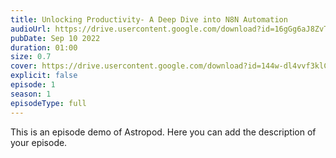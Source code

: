 ```yaml
---
title: Unlocking Productivity- A Deep Dive into N8N Automation 
audioUrl: https://drive.usercontent.google.com/download?id=16gGg6aJ8ZvThDZA-uEKpbIG7B0ZS0Egy
pubDate: Sep 10 2022
duration: 01:00
size: 0.7
cover: https://drive.usercontent.google.com/download?id=144w-dl4vvf3klC9rB9CqgccIeJgQsAhf
explicit: false
episode: 1
season: 1
episodeType: full
---
```

This is an episode demo of Astropod. Here you can add the description of your episode.

